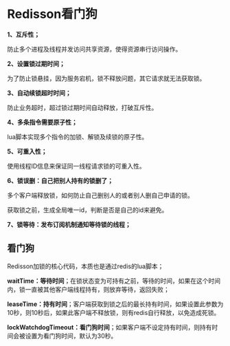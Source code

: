 # Redisson看门狗

**1、互斥性；**

 防止多个进程及线程并发访问共享资源，使得资源串行访问操作。

**2、设置锁过期时间；**

为了防止锁悬挂，因为服务宕机，锁不释放问题，其它请求就无法获取锁。

**3、自动续锁超时时间；**

防止业务超时，超过锁过期时间自动释放，打破互斥性。

**4、多条指令需要原子性；**

lua脚本实现多个指令的加锁、解锁及续锁的原子性。

**5、可重入性；**

使用线程ID信息来保证同一线程请求锁的可重入性。

**6、锁误删：自己把别人持有的锁删了；**

多个客户端释放锁，如何防止自己删别人的或者别人删自己申请的锁。

获取锁之前，生成全局唯一id，判断是否是自己的id来避免。

**7、锁等待：发布订阅机制通知等待锁的线程；**

## 看门狗

Redisson加锁的核心代码，本质也是通过redis的lua脚本；

**waitTime：等待时间**；在锁状态变为可持有之前，等待的时间，如果在这个时间内，锁一直被其他客户端线程持有，则放弃等待，返回失败；

**leaseTime：持有时间**；客户端获取到锁之后的最长持有时间，如果设置此参数为10秒，则10秒后，如果此客户端不释放锁，则有redis自行释放，以免造成死锁。

**lockWatchdogTimeout：看门狗时间**；如果客户端不设定持有时间，则持有时间会被设置为看门狗时间，默认为30秒。